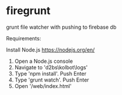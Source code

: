 # firegrunt
grunt file watcher with pushing to firebase db


Requirements:

Install Node.js
https://nodejs.org/en/

1. Open a Node.js console
2. Navigate to 'd2bs\kolbot\logs'
3. Type 'npm install'. 
	Push Enter
4. Type 'grunt watch'. 
	Push Enter
5. Open '/web/index.html'



